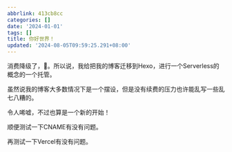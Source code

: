 ```yaml
---
abbrlink: 413cb8cc
categories: []
date: '2024-01-01'
tags: []
title: 你好世界！
updated: '2024-08-05T09:59:25.291+08:00'
---
```

消费降级了，🙁。所以说，我给把我的博客迁移到Hexo，进行一个Serverless的概念的一个托管。

虽然说我的博客大多数情况下是一个摆设，但是没有续费的压力也许能乱写一些乱七八糟的。

令人唏嘘，不过也算是一个新的开始！

顺便测试一下CNAME有没有问题。

再测试一下Vercel有没有问题。
